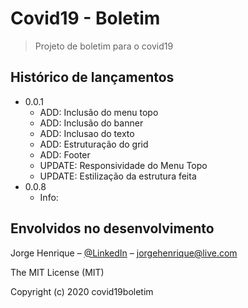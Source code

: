 # Covid19 - Boletim
> Projeto de boletim para o covid19

## Histórico de lançamentos

* 0.0.1
    * ADD: Inclusão do menu topo
    * ADD: Inclusão do banner
    * ADD: Inclusao do texto
    * ADD: Estruturação do grid
    * ADD: Footer
    * UPDATE: Responsividade do Menu Topo
    * UPDATE: Estilização da estrutura feita
* 0.0.8
    * Info:

## Envolvidos no desenvolvimento

Jorge Henrique – [@LinkedIn](https://www.linkedin.com/in/jorge-henrique-baptista/) – jorgehenrique@live.com

The MIT License (MIT)

Copyright (c) 2020 covid19boletim
